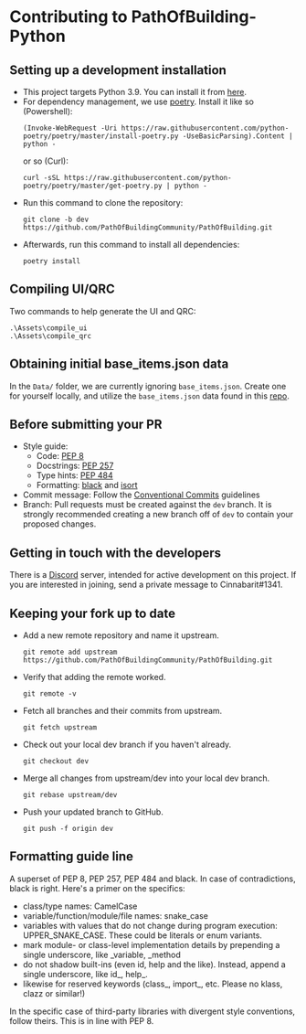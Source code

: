 # Contributing to PathOfBuilding-Python

## Setting up a development installation

* This project targets Python 3.9. You can install it from
[here](https://www.python.org/downloads/release/python-390/).
* For dependency management, we use [poetry](https://python-poetry.org/).
Install it like so (Powershell):
    ```shell
    (Invoke-WebRequest -Uri https://raw.githubusercontent.com/python-poetry/poetry/master/install-poetry.py -UseBasicParsing).Content | python -
    ```
  or so (Curl):
    ```shell
    curl -sSL https://raw.githubusercontent.com/python-poetry/poetry/master/get-poetry.py | python -
    ```
* Run this command to clone the repository:
    ```shell
    git clone -b dev https://github.com/PathOfBuildingCommunity/PathOfBuilding.git
    ```
* Afterwards, run this command to install all dependencies:
    ```shell
    poetry install
    ```

## Compiling UI/QRC
Two commands to help generate the UI and QRC:
```shell
.\Assets\compile_ui
.\Assets\compile_qrc
```

## Obtaining initial base_items.json data
In the `Data/` folder, we are currently ignoring `base_items.json`. Create one for yourself locally, and utilize the `base_items.json` data found in this [repo](https://github.com/brather1ng/RePoE/tree/master/RePoE/data).

## Before submitting your PR

* Style guide:
  * Code: [PEP 8](https://www.python.org/dev/peps/pep-0008/)
  * Docstrings: [PEP 257](https://www.python.org/dev/peps/pep-0257/)
  * Type hints: [PEP 484](https://www.python.org/dev/peps/pep-0484/)
  * Formatting: [black](https://github.com/psf/black) and
  [isort](https://github.com/PyCQA/isort)
* Commit message: Follow the
[Conventional Commits](https://www.conventionalcommits.org/en/v1.0.0/) guidelines
* Branch: Pull requests must be created against the `dev` branch. It is strongly
recommended creating a new branch off of `dev` to contain your proposed changes.

## Getting in touch with the developers

There is a [Discord](https://discordapp.com/) server, intended for active development on
this project. If you are interested in joining, send a private message to
Cinnabarit#1341.

## Keeping your fork up to date

* Add a new remote repository and name it upstream.
    ```shell
    git remote add upstream https://github.com/PathOfBuildingCommunity/PathOfBuilding.git
    ```
* Verify that adding the remote worked.
    ```shell
    git remote -v
    ```
* Fetch all branches and their commits from upstream.
    ```shell
    git fetch upstream
    ```
* Check out your local dev branch if you haven't already.
    ```shell
    git checkout dev
    ```
* Merge all changes from upstream/dev into your local dev branch.
    ```shell
    git rebase upstream/dev
    ```
* Push your updated branch to GitHub.
    ```shell
    git push -f origin dev
    ```

## Formatting guide line
A superset of PEP 8, PEP 257, PEP 484 and black. In case of contradictions, black is right. Here's a primer on the specifics:
* class/type names: CamelCase
* variable/function/module/file names: snake_case
* variables with values that do not change during program execution: UPPER_SNAKE_CASE. These could be literals or enum variants.
* mark module- or class-level implementation details by prepending a single underscore, like _variable, _method
* do not shadow built-ins (even id, help and the like). Instead, append a single underscore, like id_, help_.
* likewise for reserved keywords (class_, import_, etc. Please no klass, clazz or similar!)

In the specific case of third-party libraries with divergent style conventions, follow theirs. This is in line with PEP 8.

